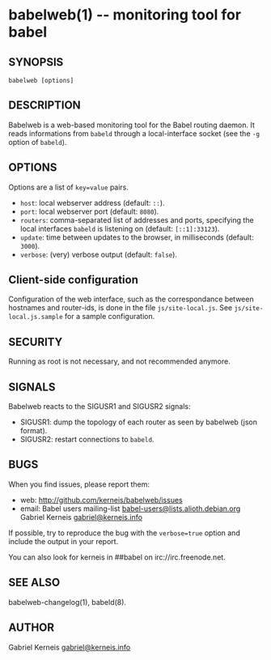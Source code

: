 babelweb(1) -- monitoring tool for babel
==============================

## SYNOPSIS

    babelweb [options]

## DESCRIPTION

Babelweb is a web-based monitoring tool for the Babel routing daemon.  It
reads informations from `babeld` through a local-interface socket (see the `-g`
option of `babeld`).

## OPTIONS

Options are a list of `key=value` pairs.

* `host`:
   local webserver address (default: `::`).
* `port`:
   local webserver port (default: `8080`).
* `routers`:
   comma-separated list of addresses and ports, specifying the local interfaces
   `babeld` is listening on (default: `[::1]:33123`).
* `update`:
   time between updates to the browser, in milliseconds (default: `3000`).
* `verbose`:
   (very) verbose output (default: `false`).

## Client-side configuration

Configuration of the web interface, such as the correspondance between
hostnames and router-ids, is done in the file `js/site-local.js`.  See
`js/site-local.js.sample` for a sample configuration.

## SECURITY
 
Running as root is not necessary, and not recommended anymore.

## SIGNALS

Babelweb reacts to the SIGUSR1 and SIGUSR2 signals:

* SIGUSR1:
  dump the topology of each router as seen by babelweb (json format).
* SIGUSR2:
  restart connections to `babeld`.

## BUGS

When you find issues, please report them:

* web:
  <http://github.com/kerneis/babelweb/issues>
* email:
  Babel users mailing-list <babel-users@lists.alioth.debian.org>
  Gabriel Kerneis <gabriel@kerneis.info>

If possible, try to reproduce the bug with the `verbose=true` option and
include the output in your report.

You can also look for kerneis in ##babel on irc://irc.freenode.net.

## SEE ALSO

babelweb-changelog(1), babeld(8).

## AUTHOR

Gabriel Kerneis <gabriel@kerneis.info>

